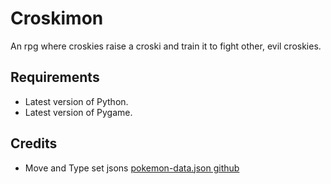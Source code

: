 # Croskimon
An rpg where croskies raise a croski and train it to fight other, evil croskies.

## Requirements
- Latest version of Python.
- Latest version of Pygame.

## Credits
- Move and Type set jsons [pokemon-data.json github](https://github.com/Purukitto/pokemon-data.json/tree/master)

